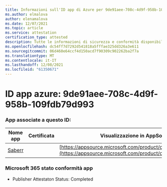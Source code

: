 ```yaml
---
title: Informazioni sull'ID app di Azure per 9de91aee-708c-4d9f-958b-109fdb79d993
ms.author: elmalova
author: elenamalova
ms.date: 12/07/2021
ms.topic: article
ms.service: attestation
certification_type: attested
description: Tutte le informazioni di sicurezza e conformità disponibili per 9de91aee-708c-4d9f-958b-109fdb79d993.
ms.openlocfilehash: dc54ff7d7292d541818a5fffae325dd326a3e611
ms.sourcegitcommit: 06d460e64ccf4d150acd7f90309c902262ba2f7a
ms.translationtype: MT
ms.contentlocale: it-IT
ms.lasthandoff: 12/08/2021
ms.locfileid: "61350671"
---
```

# <a name="azure-app-id-9de91aee-708c-4d9f-958b-109fdb79d993"></a>ID app azure: 9de91aee-708c-4d9f-958b-109fdb79d993


### <a name="apps-associated-with-this-id"></a>App associate a questo ID:
| **Nome app** | **Certificata** | **Visualizzazione in AppSource** |
|--------------|---------------|-----------------------|
| [Saberr](https://docs.microsoft.com/microsoft-365-app-certification/forward/WA200001501) |  | [https://appsource.microsoft.com/product/office/WA200001501](https://appsource.microsoft.com/product/office/WA200001501) |

### <a name="microsoft-365-app-compliance-status"></a>Microsoft 365 stato conformità app
- Publisher Attestaton Status: Completed
